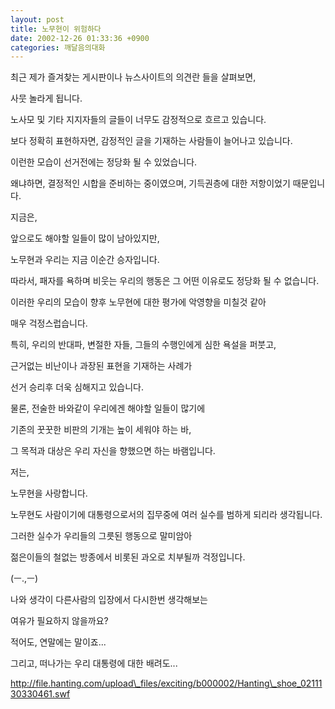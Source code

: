 ```yaml
---
layout: post
title: 노무현이 위험하다
date: 2002-12-26 01:33:36 +0900
categories: 깨달음의대화
---
```

최근 제가 즐겨찾는 게시판이나 뉴스사이트의 의견란 들을 살펴보면,
  
사뭇 놀라게 됩니다.
  
노사모 및 기타 지지자들의 글들이 너무도 감정적으로 흐르고 있습니다.
  
보다 정확히 표현하자면, 감정적인 글을 기재하는 사람들이 늘어나고 있습니다.
  
이런한 모습이 선거전에는 정당화 될 수 있었습니다.
  
왜냐하면, 결정적인 시합을 준비하는 중이였으며, 기득권층에 대한 저항이었기 때문입니다.
  
지금은,
  
앞으로도 해야할 일들이 많이 남아있지만,
  
노무현과 우리는 지금 이순간 승자입니다.
  
따라서, 패자를 욕하며 비웃는 우리의 행동은 그 어떤 이유로도 정당화 될 수 없습니다.
  
이러한 우리의 모습이 향후 노무현에 대한 평가에 악영향을 미칠것 같아
  
매우 걱정스럽습니다.
  
특히, 우리의 반대파, 변절한 자들, 그들의 수행인에게 심한 욕설을 퍼붓고,
  
근거없는 비난이나 과장된 표현을 기재하는 사례가
  
선거 승리후 더욱 심해지고 있습니다.
  
물론, 전술한 바와같이 우리에겐 해야할 일들이 많기에
  
기존의 꿋꿋한 비판의 기개는 높이 세워야 하는 바,
  
그 목적과 대상은 우리 자신을 향했으면 하는 바램입니다.
  
저는,
  
노무현을 사랑합니다.
  
노무현도 사람이기에 대통령으로서의 집무중에 여러 실수를 범하게 되리라 생각됩니다.
  
그러한 실수가 우리들의 그릇된 행동으로 말미암아
  
젊은이들의 철없는 방종에서 비롯된 과오로 치부될까 걱정입니다.
  
(ㅡ.,ㅡ)
  
나와 생각이 다른사람의 입장에서 다시한번 생각해보는
  
여유가 필요하지 않을까요?
  
적어도, 연말에는 말이죠...
  
그리고, 떠나가는 우리 대통령에 대한 배려도...
  

  
http://file.hanting.com/upload\_files/exciting/b000002/Hanting\_shoe_0211130330461.swf